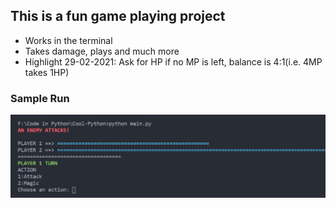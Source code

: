 ## This is a fun game playing project
* Works in the terminal
* Takes damage, plays and much more
* Highlight 29-02-2021: Ask for HP if no MP is left, balance is 4:1(i.e. 4MP takes 1HP)

### Sample Run
![Sample Run](Sample_run.jpg "Sample Run")